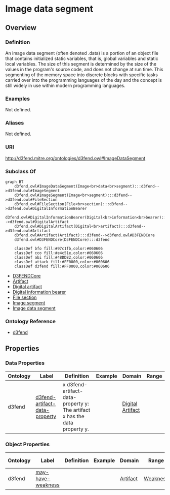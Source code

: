 # Image data segment

## Overview

### Definition
An image data segment (often denoted .data) is a portion of an object file that contains initialized static variables, that is, global variables and static local variables. The size of this segment is determined by the size of the values in the program's source code, and does not change at run time. This segmenting of the memory space into discrete blocks with specific tasks carried over into the programming languages of the day and the concept is still widely in use within modern programming languages.

### Examples
Not defined.

### Aliases
Not defined.

### URI
http://d3fend.mitre.org/ontologies/d3fend.owl#ImageDataSegment

### Subclass Of
```mermaid
graph BT
    d3fend.owl#ImageDataSegment(Image<br>data<br>segment):::d3fend-->d3fend.owl#ImageSegment
    d3fend.owl#ImageSegment(Image<br>segment):::d3fend-->d3fend.owl#FileSection
    d3fend.owl#FileSection(File<br>section):::d3fend-->d3fend.owl#DigitalInformationBearer
    d3fend.owl#DigitalInformationBearer(Digital<br>information<br>bearer):::d3fend-->d3fend.owl#DigitalArtifact
    d3fend.owl#DigitalArtifact(Digital<br>artifact):::d3fend-->d3fend.owl#Artifact
    d3fend.owl#Artifact(Artifact):::d3fend-->d3fend.owl#D3FENDCore
    d3fend.owl#D3FENDCore(D3FENDCore):::d3fend
    
    classDef bfo fill:#97c1fb,color:#060606
    classDef cco fill:#e4c51e,color:#060606
    classDef abi fill:#48DD82,color:#060606
    classDef attack fill:#FF0000,color:#060606
    classDef d3fend fill:#FF0000,color:#060606
```

- [D3FENDCore](/docs/ontology/reference/model/D3FENDCore/D3FENDCore.md)
- [Artifact](/docs/ontology/reference/model/D3FENDCore/Artifact/Artifact.md)
- [Digital artifact](/docs/ontology/reference/model/D3FENDCore/Artifact/Digital%20artifact/Digital%20artifact.md)
- [Digital information bearer](/docs/ontology/reference/model/D3FENDCore/Artifact/Digital%20artifact/Digital%20information%20bearer/Digital%20information%20bearer.md)
- [File section](/docs/ontology/reference/model/D3FENDCore/Artifact/Digital%20artifact/Digital%20information%20bearer/File%20section/File%20section.md)
- [Image segment](/docs/ontology/reference/model/D3FENDCore/Artifact/Digital%20artifact/Digital%20information%20bearer/File%20section/Image%20segment/Image%20segment.md)
- [Image data segment](/docs/ontology/reference/model/D3FENDCore/Artifact/Digital%20artifact/Digital%20information%20bearer/File%20section/Image%20segment/Image%20data%20segment/Image%20data%20segment.md)


### Ontology Reference
- [d3fend](http://d3fend.mitre.org/ontologies/d3fend.owl#)

## Properties
### Data Properties
| Ontology | Label | Definition | Example | Domain | Range |
|----------|-------|------------|---------|--------|-------|
| d3fend | [d3fend-artifact-data-property](http://d3fend.mitre.org/ontologies/d3fend.owl#d3fend-artifact-data-property) | x d3fend-artifact-data-property y: The artifact x has the data property y. |  | [Digital Artifact](/docs/ontology/reference/model/D3FENDCore/Artifact/Digital%20artifact/Digital%20artifact.md) | []() |

### Object Properties
| Ontology | Label | Definition | Example | Domain | Range | Inverse Of |
|----------|-------|------------|---------|--------|-------|------------|
| d3fend | [may-have-weakness](http://d3fend.mitre.org/ontologies/d3fend.owl#may-have-weakness) |  |  | [Artifact](/docs/ontology/reference/model/D3FENDCore/Artifact/Artifact.md) | [Weakness](/docs/ontology/reference/model/D3FENDCore/Weakness/Weakness.md) | []() |

